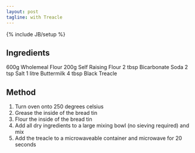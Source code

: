 ```yaml
---
layout: post
tagline: with Treacle
---
```

{% include JB/setup %}

## Ingredients

600g Wholemeal Flour
200g Self Raising Flour
2 tbsp Bicarbonate Soda
2 tsp Salt
1 litre Buttermilk
4 tbsp Black Treacle

## Method

1. Turn oven onto 250 degrees celsius
2. Grease the inside of the bread tin
3. Flour the inside of the bread tin
4. Add all dry ingredients to a large mixing bowl (no sieving required) and mix
5. Add the treacle to a microwaveable container and microwave for 20 seconds